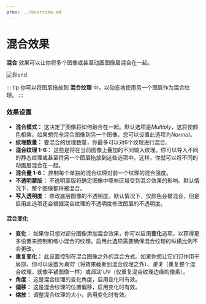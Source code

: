 ```yaml
---
prev: ../overview.md
---
```


# 混合效果

**混合** 效果可以让你将多个图像或甚至动画图像层混合在一起。

![Blend](/wallpaper-engine-docs/img/effects/Blend.gif)

::: tip
你可以将图层拖放到 **混合纹理** 中，以动态地使用另一个图层作为混合纹理。
:::

### 效果设置

* **混合模式：** 这决定了图像将如何融合在一起。默认选项是*Multiply*，这将使颜色相乘，如果想完全混合图像到另一个图像，您可以设置此选项为*Normal*。    
* **纹理数量：** 要混合的纹理数量，你最多可以对6个纹理进行混合。    
* **混合纹理 1-6：** 这些是将在当前图像上叠加的不同输入纹理。你可以导入不同的静态纹理或甚至将另一个图层拖放到这些选项中。这样，你就可以将不同的动画层混合在一起。    
* **混合量 1-6：** 控制每个单独的混合纹理对前一个纹理的混合强度。    
* **不透明蒙版：** 不透明蒙版将确定图像中哪些区域受到混合效果的影响。默认情况下，整个图像都将被混合。    
* **写入透明度：** 修改底层图像的不透明度。默认情况下，仅颜色会被混合，但是启用此选项还会根据混合纹理的不透明度修改图层的不透明度。

#### 混合变化

* **变化：** 如果你只想对部分图像添加混合效果，你可以启用**变化**选项，以获得更多设置来控制和缩小混合的纹理。启用此选项需要确保混合纹理的纵横比例不会更改。
* **重复变化：** 此设置控制在混合图像之外的混合方式。如果你想让它们只作用于局部，你可以设置为*裁剪*（将效果截断到混合纹理之外）、*重复*（重复整个混合纹理，就像平铺图像一样）或*固定 UV*（仅重复混合纹理边缘的像素）。
* **角度：** 这是混合纹理的变化角度，启用变化时有效。
* **偏移：** 这是混合纹理的位置偏移，启用变化时有效。
* **缩放：** 调整混合纹理的大小，启用变化时有效。
